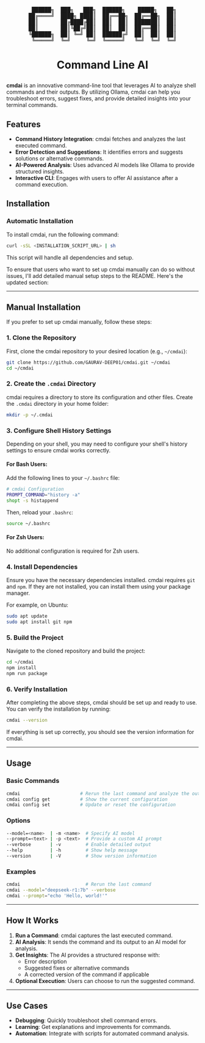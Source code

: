 <pre align="center">
 ██████╗  ███╗   ███╗  ██████╗    █████╗   ██╗
██╔════╝  ████╗ ████║  ██╔══██╗  ██╔══██╗  ██║
██║       ██╔████╔██║  ██║  ██║  ███████║  ██║
██║       ██║╚██╔╝██║  ██║  ██║  ██╔══██║  ██║
╚██████╗  ██║ ╚═╝ ██║  ██████╔╝  ██║  ██║  ██║
 ╚═════╝  ╚═╝     ╚═╝  ╚═════╝   ╚═╝  ╚═╝  ╚═╝
</pre>

# <p align="center"><strong align="center">Command Line AI</strong></p>

**cmdai** is an innovative command-line tool that leverages AI to analyze shell commands and their outputs. By utilizing Ollama, cmdai can help you troubleshoot errors, suggest fixes, and provide detailed insights into your terminal commands.

## Features

- **Command History Integration**: cmdai fetches and analyzes the last executed command.
- **Error Detection and Suggestions**: It identifies errors and suggests solutions or alternative commands.
- **AI-Powered Analysis**: Uses advanced AI models like Ollama to provide structured insights.
- **Interactive CLI**: Engages with users to offer AI assistance after a command execution.

## Installation

### Automatic Installation

To install cmdai, run the following command:

```bash
curl -sSL <INSTALLATION_SCRIPT_URL> | sh
```

This script will handle all dependencies and setup.

To ensure that users who want to set up cmdai manually can do so without issues, I'll add detailed manual setup steps to the README. Here's the updated section:

---

## Manual Installation

If you prefer to set up cmdai manually, follow these steps:

### 1. Clone the Repository

First, clone the cmdai repository to your desired location (e.g., `~/cmdai`):

```bash
git clone https://github.com/GAURAV-DEEP01/cmdai.git ~/cmdai
cd ~/cmdai
```

### 2. Create the `.cmdai` Directory

cmdai requires a directory to store its configuration and other files. Create the `.cmdai` directory in your home folder:

```bash
mkdir -p ~/.cmdai
```

### 3. Configure Shell History Settings

Depending on your shell, you may need to configure your shell's history settings to ensure cmdai works correctly.

#### For **Bash** Users:

Add the following lines to your `~/.bashrc` file:

```bash
# cmdai Configuration
PROMPT_COMMAND="history -a"
shopt -s histappend
```

Then, reload your `.bashrc`:

```bash
source ~/.bashrc
```

#### For **Zsh** Users:

No additional configuration is required for Zsh users.

### 4. Install Dependencies

Ensure you have the necessary dependencies installed. cmdai requires `git` and `npm`. If they are not installed, you can install them using your package manager.

For example, on Ubuntu:

```bash
sudo apt update
sudo apt install git npm
```

### 5. Build the Project

Navigate to the cloned repository and build the project:

```bash
cd ~/cmdai
npm install
npm run package
```

### 6. Verify Installation

After completing the above steps, cmdai should be set up and ready to use. You can verify the installation by running:

```bash
cmdai --version
```

If everything is set up correctly, you should see the version information for cmdai.

---

## Usage

### Basic Commands

```bash
cmdai                      # Rerun the last command and analyze the output
cmdai config get           # Show the current configuration
cmdai config set           # Update or reset the configuration
```

### Options

```bash
--model=<name>  | -m <name>  # Specify AI model
--prompt=<text> | -p <text>  # Provide a custom AI prompt
--verbose       | -v         # Enable detailed output
--help          | -h         # Show help message
--version       | -V         # Show version information
```

### Examples

```bash
cmdai                        # Rerun the last command
cmdai --model="deepseek-r1:7b" --verbose
cmdai --prompt="echo 'Hello, world!'"
```

---

## How It Works

1. **Run a Command**: cmdai captures the last executed command.
2. **AI Analysis**: It sends the command and its output to an AI model for analysis.
3. **Get Insights**: The AI provides a structured response with:
   - Error description
   - Suggested fixes or alternative commands
   - A corrected version of the command if applicable
4. **Optional Execution**: Users can choose to run the suggested command.

---

## Use Cases

- **Debugging**: Quickly troubleshoot shell command errors.
- **Learning**: Get explanations and improvements for commands.
- **Automation**: Integrate with scripts for automated command analysis.
